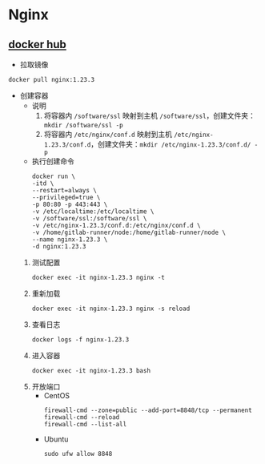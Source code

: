 # Nginx

## [docker hub](https://hub.docker.com/_/nginx)

- 拉取镜像

```shell
docker pull nginx:1.23.3
```

- 创建容器
    - 说明
        1. 将容器内 `/software/ssl` 映射到主机 `/software/ssl`，创建文件夹：`mkdir /software/ssl -p`
        2. 将容器内 `/etc/nginx/conf.d` 映射到主机 `/etc/nginx-1.23.3/conf.d`，创建文件夹：`mkdir /etc/nginx-1.23.3/conf.d/ -p`
    - 执行创建命令
        ```shell
        docker run \
        -itd \
        --restart=always \
        --privileged=true \
        -p 80:80 -p 443:443 \
        -v /etc/localtime:/etc/localtime \
        -v /software/ssl:/software/ssl \
        -v /etc/nginx-1.23.3/conf.d:/etc/nginx/conf.d \
        -v /home/gitlab-runner/node:/home/gitlab-runner/node \
        --name nginx-1.23.3 \
        -d nginx:1.23.3
      ```
    1. 测试配置
       ```shell
       docker exec -it nginx-1.23.3 nginx -t
       ```
    2. 重新加载
       ```shell
       docker exec -it nginx-1.23.3 nginx -s reload
       ```
    3. 查看日志
       ```shell
       docker logs -f nginx-1.23.3
       ```
    4. 进入容器
       ```shell
       docker exec -it nginx-1.23.3 bash
       ```
    5. 开放端口
        - CentOS
            ```shell
            firewall-cmd --zone=public --add-port=8848/tcp --permanent
            firewall-cmd --reload
            firewall-cmd --list-all
            ```
        - Ubuntu
            ```shell
            sudo ufw allow 8848
            ```
